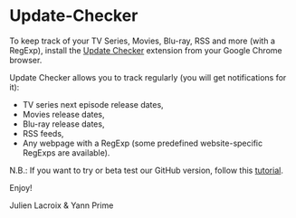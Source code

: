 Update-Checker
==============

To keep track of your TV Series, Movies, Blu-ray, RSS and more (with a RegExp), install the [Update Checker](https://chrome.google.com/webstore/detail/gijloegddjacahpkmofechkbpefckhio) extension from your Google Chrome browser.

Update Checker allows you to track regularly (you will get notifications for it):

* TV series next episode release dates,
* Movies release dates,
* Blu-ray release dates,
* RSS feeds,
* Any webpage with a RegExp (some predefined website-specific RegExps are available).

N.B.: If you want to try or beta test our GitHub version, follow this [tutorial](https://developer.chrome.com/extensions/getstarted#unpacked).

Enjoy!

Julien Lacroix & Yann Prime

